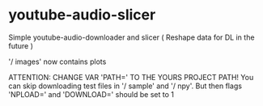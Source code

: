 # youtube-audio-slicer

Simple youtube-audio-downloader and slicer ( Reshape data for DL in the future )

'/ images' now contains plots

ATTENTION: CHANGE VAR 'PATH='  TO THE YOURS PROJECT PATH!
You can skip downloading test files in '/ sample' and '/ npy'. But then flags 'NPLOAD=' and 'DOWNLOAD=' should be set to 1
